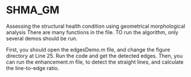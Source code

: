 # SHMA_GM
Assessing the structural health condition using geometrical morphological analysis
There are many functions in the file. TO run the algorithm, only several demos should be run.

First, you should open the edgesDemo.m file, and change the figure directory at Line 25. Run the code and get the detected edges.
Then, you can run the enhancement.m file, to detect the straight lines, and calculate the line-to-edge ratio.
